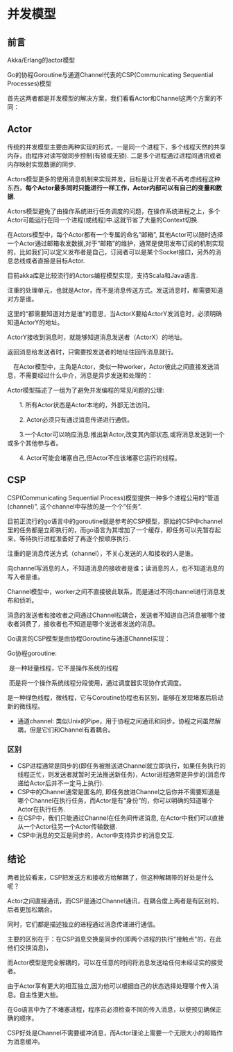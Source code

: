 # 并发模型

## 前言

Akka/Erlang的actor模型

Go的协程Goroutine与通道Channel代表的CSP(Communicating Sequential Processes)模型

首先这两者都是并发模型的解决方案，我们看看Actor和Channel这两个方案的不同：



## Actor

传统的并发模型主要由两种实现的形式，一是同一个进程下，多个线程天然的共享内存，由程序对读写做同步控制(有锁或无锁). 二是多个进程通过进程间通讯或者内存映射实现数据的同步.

Actors模型更多的使用消息机制来实现并发，目标是让开发者不再考虑线程这种东西，**每个Actor最多同时只能进行一样工作，Actor内部可以有自己的变量和数据**.

Actors模型避免了由操作系统进行任务调度的问题，在操作系统进程之上，多个Actor可能运行在同一个进程(或线程)中.这就节省了大量的Context切换.

在Actors模型中，每个Actor都有一个专属的命名”邮箱”, 其他Actor可以随时选择一个Actor通过邮箱收发数据,对于“邮箱”的维护，通常是使用发布订阅的机制实现的，比如我们可以定义发布者是自己，订阅者可以是某个Socket接口，另外的消息总线或者直接是目标Actor.

目前akka库是比较流行的Actors编程模型实现，支持Scala和Java语言.



注重的处理单元，也就是Actor，而不是消息传送方式。发送消息时，都需要知道对方是谁。 



这里的“都需要知道对方是谁”的意思，当ActorX要给ActorY发消息时，必须明确知道ActorY的地址。

ActorY接收到消息时，就能够知道消息发送者（ActorX）的地址。

返回消息给发送者时，只需要按发送者的地址往回传消息就行。 



　在Actor模型中，主角是Actor，类似一种worker，Actor彼此之间直接发送消息，不需要经过什么中介，消息是异步发送和处理的：



Actor模型描述了一组为了避免并发编程的常见问题的公理:

　　1. 所有Actor状态是Actor本地的，外部无法访问。

　　2. Actor必须只有通过消息传递进行通信。　　

　　3.一个Actor可以响应消息:推出新Actor,改变其内部状态,或将消息发送到一个或多个其他参与者。

　　4. Actor可能会堵塞自己,但Actor不应该堵塞它运行的线程。



## CSP

CSP(Communicating Sequential Process)模型提供一种多个进程公用的“管道(channel)”, 这个channel中存放的是一个个”任务”.

目前正流行的go语言中的goroutine就是参考的CSP模型，原始的CSP中channel里的任务都是立即执行的，而go语言为其增加了一个缓存，即任务可以先暂存起来，等待执行进程准备好了再逐个按顺序执行.



注重的是消息传送方式（channel），不关心发送的人和接收的人是谁。 

向channel写消息的人，不知道消息的接收者是谁；读消息的人，也不知道消息的写入者是谁。 

Channel模型中，worker之间不直接彼此联系，而是通过不同channel进行消息发布和侦听。

消息的发送者和接收者之间通过Channel松耦合，发送者不知道自己消息被哪个接收者消费了，接收者也不知道是哪个发送者发送的消息。



Go语言的CSP模型是由协程Goroutine与通道Channel实现：

Go协程goroutine:

​	是一种轻量线程，它不是操作系统的线程

​	而是将一个操作系统线程分段使用，通过调度器实现协作式调度。

​	是一种绿色线程，微线程，它与Coroutine协程也有区别，能够在发现堵塞后启动新的微线程。

- 通道channel: 类似Unix的Pipe，用于协程之间通讯和同步。协程之间虽然解耦，但是它们和Channel有着耦合。



### 区别

- CSP进程通常是同步的(即任务被推送进Channel就立即执行，如果任务执行的线程正忙，则发送者就暂时无法推送新任务)，Actor进程通常是异步的(消息传递给Actor后并不一定马上执行).
- CSP中的Channel通常是匿名的, 即任务放进Channel之后你并不需要知道是哪个Channel在执行任务，而Actor是有“身份”的，你可以明确的知道哪个Actor在执行任务.
- 在CSP中，我们只能通过Channel在任务间传递消息, 在Actor中我们可以直接从一个Actor往另一个Actor传输数据.
- CSP中消息的交互是同步的，Actor中支持异步的消息交互.



## 结论

两者比较看来，CSP把发送方和接收方给解耦了，但这种解耦带的好处是什么呢？

Actor之间直接通讯，而CSP是通过Channel通讯，在耦合度上两者是有区别的，后者更加松耦合。

同时，它们都是描述独立的进程通过消息传递进行通信。



主要的区别在于：在CSP消息交换是同步的(即两个进程的执行"接触点"的，在此他们交换消息)，

而Actor模型是完全解耦的，可以在任意的时间将消息发送给任何未经证实的接受者。



由于Actor享有更大的相互独立,因为他可以根据自己的状态选择处理哪个传入消息。自主性更大些。

在Go语言中为了不堵塞进程，程序员必须检查不同的传入消息，以便预见确保正确的顺序。

CSP好处是Channel不需要缓冲消息，而Actor理论上需要一个无限大小的邮箱作为消息缓冲。

　